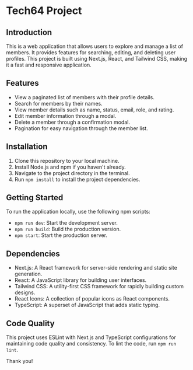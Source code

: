 # Tech64 Project

## Introduction

This is a web application that allows users to explore and manage a list of members. It provides features for searching, editing, and deleting user profiles. This project is built using Next.js, React, and Tailwind CSS, making it a fast and responsive application.

## Features

- View a paginated list of members with their profile details.
- Search for members by their names.
- View member details such as name, status, email, role, and rating.
- Edit member information through a modal.
- Delete a member through a confirmation modal.
- Pagination for easy navigation through the member list.

## Installation

1. Clone this repository to your local machine.
2. Install Node.js and npm if you haven't already.
3. Navigate to the project directory in the terminal.
4. Run `npm install` to install the project dependencies.

## Getting Started

To run the application locally, use the following npm scripts:

- `npm run dev`: Start the development server.
- `npm run build`: Build the production version.
- `npm start`: Start the production server.

## Dependencies

- Next.js: A React framework for server-side rendering and static site generation.
- React: A JavaScript library for building user interfaces.
- Tailwind CSS: A utility-first CSS framework for rapidly building custom designs.
- React Icons: A collection of popular icons as React components.
- TypeScript: A superset of JavaScript that adds static typing.

## Code Quality

This project uses ESLint with Next.js and TypeScript configurations for maintaining code quality and consistency. To lint the code, run `npm run lint`.

Thank you!